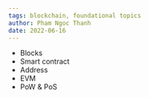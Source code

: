 ```yaml
---
tags: blockchain, foundational topics
author: Pham Ngoc Thanh
date: 2022-06-16
---
```


- Blocks
- Smart contract
- Address
- EVM
- PoW & PoS
